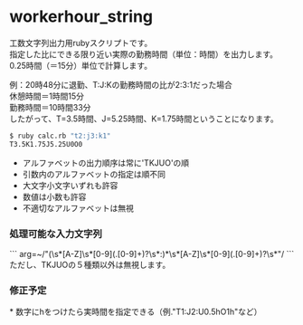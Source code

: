 workerhour_string
=================

工数文字列出力用rubyスクリプトです。<br>
指定した比にできる限り近い実際の勤務時間（単位：時間）を出力します。<br>
0.25時間（＝15分）単位で計算します。

例：20時48分に退勤、T:J:Kの勤務時間の比が2:3:1だった場合<br>
休憩時間＝1時間15分<br>
勤務時間＝10時間33分<br>
したがって、T=3.5時間、J=5.25時間、K=1.75時間ということになります。

```bash
$ ruby calc.rb "t2:j3:k1"
T3.5K1.75J5.25U0O0
```

* アルファベットの出力順序は常に'TKJUO'の順
* 引数内のアルファベットの指定は順不同
* 大文字小文字いずれも許容
* 数値は小数も許容
* 不適切なアルファベットは無視

<h3>処理可能な入力文字列</h3>
```
arg=~/"(\s*[A-Z]\s*[0-9](.[0-9]+)?\s*:)*\s*[A-Z]\s*[0-9](.[0-9]+)?\s*"/
```
ただし、TKJUOの５種類以外は無視します。

<h3>修正予定</h3>
* 数字にhをつけたら実時間を指定できる（例."T1:J2:U0.5hO1h"など）
